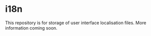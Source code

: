 # i18n

This repository is for storage of user interface localisation files. More information coming soon.
